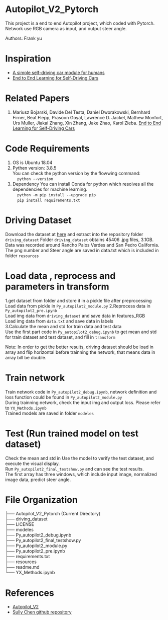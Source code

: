 # Autopilot_V2_Pytorch
This project is a end to end Autopilot project, which coded with Pytorch. 
Network use RGB camera as input, and output steer angle.


Authors:  Frank yu

# Inspiration
* [A simple self-driving car module for humans](https://github.com/akshaybahadur21/Autopilot)   
* [End to End Learning for Self-Driving Cars](https://developer.nvidia.com/blog/deep-learning-self-driving-cars/)

# Related Papers
1. Mariusz Bojarski, Davide Del Testa, Daniel Dworakowski, Bernhard Firner, Beat Flepp, Prasoon Goyal, Lawrence D. Jackel, Mathew Monfort, Urs Muller, Jiakai Zhang, Xin Zhang, Jake Zhao, Karol Zieba. [End to End Learning for Self-Driving Cars](https://arxiv.org/abs/1604.07316)

# Code Requirements
1. OS is Ubuntu 18.04
2. Pythen version: 3.8.5  
   You can check the python version by the flowwing command:  
   `  python --version`
4. Dependency
   You can install Conda for python which resolves all the dependencies for machine learning.  
   `  python -m pip install --upgrade pip`  
   `  pip install requirements.txt`  
   

# Driving Dataset
Download the dataset at [here](https://github.com/SullyChen/driving-datasets) and extract into the repository folder `driving_dataset`
Folder `driving_dataset` obtains 45406 .jpg files, 3.1GB. Data was recorded around Rancho Palos Verdes and San Pedro California.
The png number and Steer angle are saved in data.txt which is included in folder `resources`

# Load data , reprocess and parameters in transform
1.get dataset from folder and store it in a pickle file after preprocessing    
  Load data from pickle in `Py_autopilot2_module.py` 
2.Reprocess data in `Py_autopilot2_pre.ipynb`   
  Load img data from `driving_dataset` and save data in features_RGB  
  Load img data from `data.txt` and save data in labels  
3.Calculate the mean and std for train data and test data    
  Use the first part code in `Py_autopilot2_debug.ipynb` to get mean and std for train dataset and test dataset, and fill in `transform`

  Note: In order to get the better results, driving dataset should be load in array and flip horizontal before trainning the network, that means data in array bill be double.

# Train network
  Train network code in `Py_autopilot2_debug.ipynb`, network definition and loss function could be found in `Py_autopilot2_module.py`  
  During trainning network, check the input img and output loss. Please refer to `YX_Methods.ipynb`  
  Trained models are saved in folder `modeles`   

# Test (Run trained model on test dataset)
  Check the mean and std in Use the model to verify the test dataset, and execute the visual display.  
  Run `Py_autopilot2_final_testshow.py` and can see the test results.  
  The first array has three windows, which include input image, normalized image data, predict steer angle.   

# File Organization
├── Autopilot_V2_Pytorch (Current Directory)   
    ├── driving_dataset  
    ├── LICENSE  
    ├── modeles  
    ├── Py_autopilot2_debug.ipynb  
    ├── Py_autopilot2_final_testshow.py  
    ├── Py_autopilot2_module.py  
    ├── Py_autopilot2_pre.ipynb  
    ├── requirements.txt  
    ├── resources  
    ├── readme.md  
    └── YX_Methods.ipynb   

    
# References
* [Autopilot_V2](https://github.com/akshaybahadur21/Autopilot/tree/master/Autopilot_V2)
* [Sully Chen github repository](https://github.com/SullyChen/Autopilot-TensorFlow)
